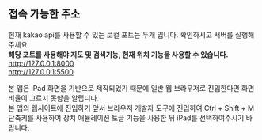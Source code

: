 ## 접속 가능한 주소
현재 kakao api를 사용할 수 있는 로컬 포트는 두개 입니다. 확인하시고 서버를 실행해 주세요<br>
**해당 포트를 사용해야 지도 및 검색기능, 현재 위치 기능을 사용할 수 있습니다.**<br> 
http://127.0.0.1:8000<br>http://127.0.0.1:5500<br>

본 앱은 iPad 화면을 기반으로 제작되었기 때문에 일반 웹 브라우저로 진입한다면 화면 비율이 고르지 못함을 알립니다.<br>
본 앱의 웹사이트에 진입하기 앞서 브라우저 개발자 도구에 진입하여 Ctrl + Shift + M 단축키를 사용하여 장치 애뮬레이션 토글 기능을 사용한 뒤 iPad를 선택하여주시기 바랍니다.<br>
